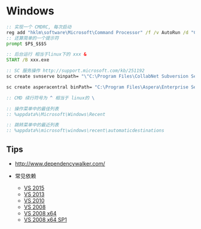 
# Windows

```cmd
:: 实现一个 CMDRC, 每次启动
reg add "hklm\software\Microsoft\Command Processor" /f /v AutoRun /d "C:\cmdrc.cmd" > NUL
:: 还算简单的一个提示符
prompt $P$_$$$S

:: 后台运行 相当于linux下的 xxx &
START /B xxx.exe

:: SC 服务操作 http://support.microsoft.com/kb/251192
sc create svnserve binpath= "\"C:\Program Files\CollabNet Subversion Server\svnserve.exe\" --service -r \"C:\my repositories\"  " displayname= "Subversion Server" depend= Tcpip start= auto

sc create asperacentral binPath= "C:\Program Files\Aspera\Enterprise Server\bin\Debug\asperacentral.exe" DisplayName= "Aspera Central" start= auto

:: CMD 续行符号为 ^ 相当于 linux的 \

:: 操作菜单中的最佳列表
:: %appdata%\Microsoft\Windows\Recent

:: 跳转菜单中的最近列表
:: %appdata%\microsoft\windows\recent\automaticdestinations
```

## Tips
* http://www.dependencywalker.com/


* 常见依赖
  * [VS 2015](https://www.microsoft.com/zh-cn/download/details.aspx?id=48145)
  * [VS 2013](https://www.microsoft.com/zh-cn/download/details.aspx?id=40784)
  * [VS 2010](https://www.microsoft.com/zh-cn/download/details.aspx?id=5555)
  * [VS 2008](https://www.microsoft.com/zh-cn/download/details.aspx?id=29)
  * [VS 2008 x64](https://www.microsoft.com/zh-cn/download/details.aspx?id=15336)
  * [VS 2008 x64 SP1](https://www.microsoft.com/zh-cn/download/details.aspx?id=5582)
